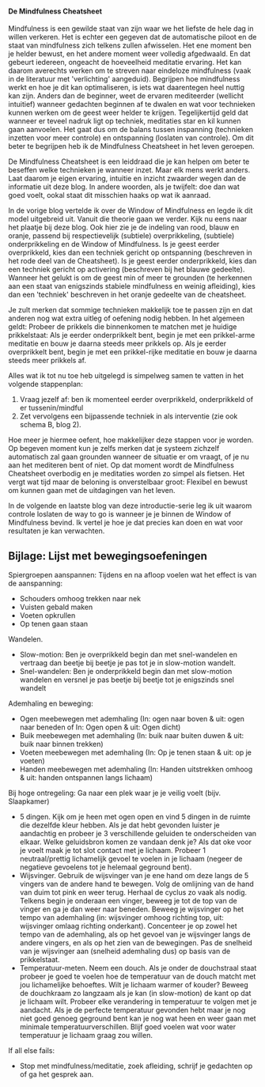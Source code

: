 #### De Mindfulness Cheatsheet

Mindfulness is een gewilde staat van zijn waar we het liefste de hele dag in willen verkeren. Het is echter een gegeven dat de automatische piloot en de staat van mindfulness zich telkens zullen afwisselen. Het ene moment ben je helder bewust, en het andere moment weer volledig afgedwaald. En dat gebeurt iedereen, ongeacht de hoeveelheid meditatie ervaring. Het kan daarom averechts werken om te streven naar eindeloze mindfulness (vaak in de literatuur met 'verlichting' aangeduid). Begrijpen hoe mindfulness werkt en hoe je dit kan optimaliseren, is iets wat daarentegen heel nuttig kan zijn. Anders dan de beginner, weet de ervaren mediteerder (wellicht intuitief) wanneer gedachten beginnen af te dwalen en wat voor technieken kunnen werken om de geest weer helder te krijgen. Tegelijkertijd geld dat wanneer er teveel nadruk ligt op techniek, meditaties star en kil kunnen gaan aanvoelen. Het gaat dus om de balans tussen inspanning (technieken inzetten voor meer controle) en ontspanning (loslaten van controle). Om dit beter te begrijpen heb ik de Mindfulness Cheatsheet in het leven geroepen.

De Mindfulness Cheatsheet is een leiddraad die je kan helpen om beter te beseffen welke technieken je wanneer inzet. Maar elk mens werkt anders. Laat daarom je eigen ervaring, intuitie en inzicht zwaarder wegen dan de informatie uit deze blog. In andere woorden, als je twijfelt: doe dan wat goed voelt, ookal staat dit misschien haaks op wat ik aanraad.

In de vorige blog vertelde ik over de Window of Mindfulness en legde ik dit model uitgebreid uit. Vanuit die theorie gaan we verder. Kijk nu eens naar het plaatje bij deze blog. Ook hier zie je de indeling van rood, blauw en oranje, passend bij respectievelijk (subtiele) overprikkeling, (subtiele) onderprikkeling en de Window of Mindfulness. Is je geest eerder overprikkeld, kies dan een techniek gericht op ontspanning (beschreven in het rode deel van de Cheatsheet). Is je geest eerder onderprikkeld, kies dan een techniek gericht op activering (beschreven bij het blauwe gedeelte). Wanneer het gelukt is om de geest min of meer te grounden (te herkennen aan een staat van enigszinds stabiele mindfulness en weinig afleiding), kies dan een 'techniek' beschreven in het oranje gedeelte van de cheatsheet. 

Je zult merken dat sommige technieken makkelijk toe te passen zijn en dat anderen nog wat extra uitleg of oefening nodig hebben. In het algemeen geldt: Probeer de prikkels die binnenkomen te matchen met je huidige prikkelstaat: Als je eerder onderprikkelt bent, begin je met een prikkel-arme meditatie en bouw je daarna steeds meer prikkels op. Als je eerder overprikkelt bent, begin je met een prikkel-rijke meditatie en bouw je daarna steeds meer prikkels af. 

Alles wat ik tot nu toe heb uitgelegd is simpelweg samen te vatten in het volgende stappenplan: 
1) Vraag jezelf af: ben ik momenteel eerder overprikkeld, onderprikkeld of er tussenin/mindful
2) Zet vervolgens een bijpassende techniek in als interventie (zie ook schema B, blog 2).
 
Hoe meer je hiermee oefent, hoe makkelijker deze stappen voor je worden. Op begeven moment kun je zelfs merken dat je systeem zichzelf automatisch zal gaan grounden wanneer de situatie er om vraagt, of je nu aan het mediteren bent of niet. Op dat moment wordt de Mindfulness Cheatsheet overbodig en je meditaties worden zo simpel als fietsen. Het vergt wat tijd maar de beloning is onverstelbaar groot: Flexibel en bewust om kunnen gaan met de uitdagingen van het leven.

In de volgende en laatste blog van deze introductie-serie leg ik uit waarom controle loslaten de way to go is wanneer je je binnen de Window of Mindfulness bevind. Ik vertel je hoe je dat precies kan doen en wat voor resultaten je kan verwachten. 


## Bijlage: Lijst met bewegingsoefeningen
Spiergroepen aanspannen: Tijdens en na afloop voelen wat het effect is van de aanspanning:
- Schouders omhoog trekken naar nek
- Vuisten gebald maken
- Voeten opkrullen
- Op tenen gaan staan

Wandelen.
- Slow-motion: Ben je overprikkeld begin dan met snel-wandelen en vertraag dan beetje bij beetje je pas tot je in slow-motion wandelt.
- Snel-wandelen: Ben je onderprikkeld begin dan met slow-motion wandelen en versnel je pas beetje bij beetje tot je enigszinds snel wandelt

Ademhaling en beweging:
- Ogen meebewegen met ademhaling (In: ogen naar boven & uit: ogen naar beneden of In: Ogen open & uit: Ogen dicht)
- Buik meebewegen met ademhaling (In: buik naar buiten duwen & uit: buik naar binnen trekken)
- Voeten meebewegen met ademhaling (In: Op je tenen staan & uit: op je voeten)
- Handen meebewegen met ademhaling (In: Handen uitstrekken omhoog & uit: handen ontspannen langs lichaam)

Bij hoge ontregeling: Ga naar een plek waar je je veilig voelt (bijv. Slaapkamer)
- 5 dingen. Kijk om je heen met ogen open en vind 5 dingen in de ruimte die dezelfde kleur hebben. Als je dat hebt gevonden luister je aandachtig en probeer je 3 verschillende geluiden te onderscheiden van elkaar. Welke geluidsbron komen ze vandaan denk je? Als dat oke voor je voelt maak je tot slot contact met je lichaam. Probeer 1 neutraal/prettig lichamelijk gevoel te voelen in je lichaam (negeer de negatieve gevoelens tot je helemaal geground bent). 
- Wijsvinger. Gebruik de wijsvinger van je ene hand om deze langs de 5 vingers van de andere hand te bewegen. Volg de omlijning van de hand van duim tot pink en weer terug. Herhaal de cyclus zo vaak als nodig. Telkens begin je onderaan een vinger, beweeg je tot de top van de vinger en ga je dan weer naar beneden. Beweeg je wijsvinger op het tempo van ademhaling (in: wijsvinger omhoog richting top, uit: wijsvinger omlaag richting onderkant). Concenteer je op zowel het tempo van de ademhaling, als op het gevoel van je wijsvinger langs de andere vingers, en als op het zien van de bewegingen. Pas de snelheid van je wijsvinger aan (snelheid ademhaling dus) op basis van de prikkelstaat.
- Temperatuur-meten. Neem een douch. Als je onder de douchstraal staat probeer je goed te voelen hoe de temperatuur van de douch matcht met jou lichamelijke behoeftes. Wilt je lichaam warmer of kouder? Beweeg de douchkraam zo langzaam als je kan (in slow-motion) de kant op dat je lichaam wilt. Probeer elke verandering in temperatuur te volgen met je aandacht. Als je de perfecte temperatuur gevonden hebt maar je nog niet goed genoeg geground bent kan je nog wat heen en weer gaan met minimale temperatuurverschillen. Blijf goed voelen wat voor water temperatuur je lichaam graag zou willen.

If all else fails: 
- Stop met mindfulness/meditatie, zoek afleiding, schrijf je gedachten op of ga het gesprek aan.
